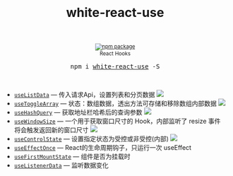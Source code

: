 <div align="center">
  <h1>
    <br />
    <br />
    white-react-use
    <br />
    <br />
  </h1>
  <sup>
    <a href="https://www.npmjs.com/package/white-react-use">
       <img src="https://img.shields.io/npm/v/white-react-use.svg" alt="npm package" />
    </a>
    <br />
    React Hooks
  </sup>
  <br />
  <pre>npm i <a href="https://www.npmjs.com/package/white-react-use">white-react-use</a> -S</pre>
  <br />
</div>

- [`useListData`](./docs/useListData.md) &mdash; 传入请求Api，设置列表和分页数据 [![][img-demo]](https://codesandbox.io/s/uselistdata-0js8z)
- [`useToggleArray`](./docs/useToggleArray.md) &mdash; 状态：数组数据，透出方法可存储和移除数组内部数据 [![][img-demo]](https://codesandbox.io/s/usetogglearray-vqn24)
- [`useHashQuery`](./docs/useHashQuery.md) &mdash; 获取地址栏哈希后的查询参数 [![][img-demo]](https://codesandbox.io/s/usehashquery-751f0)
- [`useWindowSize`](./docs/useWindowSize.md) &mdash; 一个用于获取窗口尺寸的 Hook，内部监听了 resize 事件将会触发返回新的窗口尺寸 [![][img-demo]](https://codesandbox.io/s/usewindowsize-w90zq)
- [`useControlState`](./docs/useControlState.md) &mdash; 设置指定状态为受控或非受控(内部) [![][img-demo]](https://codesandbox.io/s/usecontrolstate-zutiz)
- [`useEffectOnce`](./docs/useEffectOnce.md) &mdash; React的生命周期钩子，只运行一次 useEffect
- [`useFirstMountState`](./docs/useFirstMountState.md) &mdash; 组件是否为挂载时
- [`useListenerData`](./docs/useListenerData.md) &mdash; 监听数据变化





[img-demo]: https://img.shields.io/badge/demo-%20%20%20%F0%9F%9A%80-green.svg

